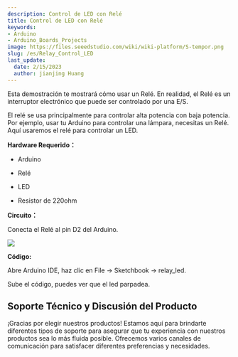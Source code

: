 ```yaml
---
description: Control de LED con Relé
title: Control de LED con Relé
keywords:
- Arduino
- Arduino_Boards_Projects
image: https://files.seeedstudio.com/wiki/wiki-platform/S-tempor.png
slug: /es/Relay_Control_LED
last_update:
  date: 2/15/2023
  author: jianjing Huang
---
```


<!-- ---
name: Relay Control LED
category: Tutorial
oldwikiname:  Relay Control LED
prodimagename:
surveyurl: https://www.research.net/r/Relay_Control_LED
--- -->
Esta demostración te mostrará cómo usar un Relé. En realidad, el Relé es un interruptor electrónico que puede ser controlado por una E/S.

El relé se usa principalmente para controlar alta potencia con baja potencia. Por ejemplo, usar tu Arduino para controlar una lámpara, necesitas un Relé. Aquí usaremos el relé para controlar un LED.

**Hardware Requerido：**

* Arduino

* Relé

* LED

* Resistor de 220ohm

**Circuito：**

Conecta el Relé al pin D2 del Arduino.

![](https://files.seeedstudio.com/wiki/Relay_Control_LED/img/Sidekick_37_1.png)

**Código:**

Abre Arduino IDE, haz clic en File -&gt; Sketchbook -&gt; relay_led.

Sube el código, puedes ver que el led parpadea.

## Soporte Técnico y Discusión del Producto

¡Gracias por elegir nuestros productos! Estamos aquí para brindarte diferentes tipos de soporte para asegurar que tu experiencia con nuestros productos sea lo más fluida posible. Ofrecemos varios canales de comunicación para satisfacer diferentes preferencias y necesidades.

<div class="button_tech_support_container">
<a href="https://forum.seeedstudio.com/" class="button_forum"></a> 
<a href="https://www.seeedstudio.com/contacts" class="button_email"></a>
</div>

<div class="button_tech_support_container">
<a href="https://discord.gg/eWkprNDMU7" class="button_discord"></a> 
<a href="https://github.com/Seeed-Studio/wiki-documents/discussions/69" class="button_discussion"></a>
</div>